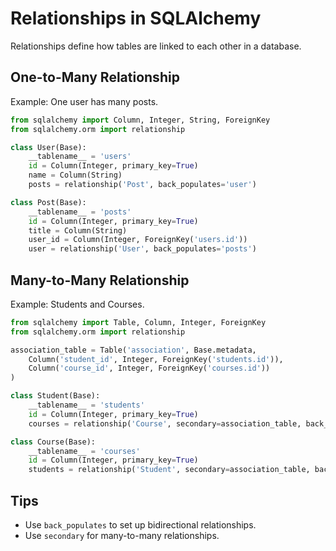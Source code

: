 # Relationships in SQLAlchemy

Relationships define how tables are linked to each other in a database.

## One-to-Many Relationship
Example: One user has many posts.
```python
from sqlalchemy import Column, Integer, String, ForeignKey
from sqlalchemy.orm import relationship

class User(Base):
    __tablename__ = 'users'
    id = Column(Integer, primary_key=True)
    name = Column(String)
    posts = relationship('Post', back_populates='user')

class Post(Base):
    __tablename__ = 'posts'
    id = Column(Integer, primary_key=True)
    title = Column(String)
    user_id = Column(Integer, ForeignKey('users.id'))
    user = relationship('User', back_populates='posts')
```

## Many-to-Many Relationship
Example: Students and Courses.
```python
from sqlalchemy import Table, Column, Integer, ForeignKey
from sqlalchemy.orm import relationship

association_table = Table('association', Base.metadata,
    Column('student_id', Integer, ForeignKey('students.id')),
    Column('course_id', Integer, ForeignKey('courses.id'))
)

class Student(Base):
    __tablename__ = 'students'
    id = Column(Integer, primary_key=True)
    courses = relationship('Course', secondary=association_table, back_populates='students')

class Course(Base):
    __tablename__ = 'courses'
    id = Column(Integer, primary_key=True)
    students = relationship('Student', secondary=association_table, back_populates='courses')
```

## Tips
- Use `back_populates` to set up bidirectional relationships.
- Use `secondary` for many-to-many relationships. 